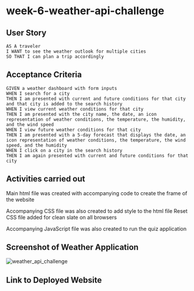 # week-6-weather-api-challenge

## User Story

```
AS A traveler
I WANT to see the weather outlook for multiple cities
SO THAT I can plan a trip accordingly
```

## Acceptance Criteria

```
GIVEN a weather dashboard with form inputs
WHEN I search for a city
THEN I am presented with current and future conditions for that city and that city is added to the search history
WHEN I view current weather conditions for that city
THEN I am presented with the city name, the date, an icon representation of weather conditions, the temperature, the humidity, and the wind speed
WHEN I view future weather conditions for that city
THEN I am presented with a 5-day forecast that displays the date, an icon representation of weather conditions, the temperature, the wind speed, and the humidity
WHEN I click on a city in the search history
THEN I am again presented with current and future conditions for that city
```

## Activities carried out

Main html file was created with accompanying code to create the frame of the website

Accompanying CSS file was also created to add style to the html file
Reset CSS file added for clean slate on all browsers

Accompanying JavaScript file was also created to run the quiz application

## Screenshot of Weather Application
![weather_api_challenge](https://github.com/michaelcoder7/week-6-weather-api-challenge/assets/128432461/b4f64150-711d-400d-b146-e5d3f64c7ae1)

## Link to Deployed Website
